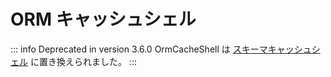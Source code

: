 # ORM キャッシュシェル

::: info Deprecated in version 3.6.0
OrmCacheShell は [スキーマキャッシュシェル](../console-and-shells/schema-cache) に置き換えられました。
:::

